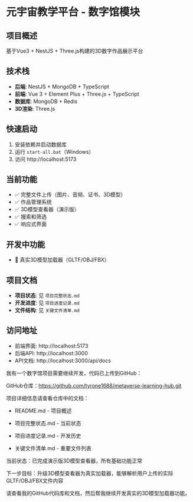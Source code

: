 # 元宇宙教学平台 - 数字馆模块

## 项目概述
基于Vue3 + NestJS + Three.js构建的3D数字作品展示平台

## 技术栈
- **后端**: NestJS + MongoDB + TypeScript
- **前端**: Vue 3 + Element Plus + Three.js + TypeScript
- **数据库**: MongoDB + Redis
- **3D渲染**: Three.js

## 快速启动
1. 安装依赖并启动数据库
2. 运行 `start-all.bat`（Windows）
3. 访问 http://localhost:5173

## 当前功能
- ✅ 完整文件上传（图片、音频、证书、3D模型）
- ✅ 作品管理系统
- ✅ 3D模型查看器（演示版）
- ✅ 搜索和筛选
- ✅ 响应式界面

## 开发中功能
- 🔄 真实3D模型加载器（GLTF/OBJ/FBX）

## 项目文档
- **项目状态**: 见 `项目完整状态.md`
- **开发进度**: 见 `项目进度记录.md` 
- **文件结构**: 见 `关键文件清单.md`

## 访问地址
- 前端界面: http://localhost:5173 
- 后端API: http://localhost:3000
- API文档: http://localhost:3000/api/docs

我有一个数字馆项目需要继续开发，代码已上传到GitHub：

GitHub仓库：https://github.com/tyrone1688/metaverse-learning-hub.git

项目详细信息请查看仓库中的文档：

- README.md - 项目概述

- 项目完整状态.md - 当前状态

- 项目进度记录.md - 开发历史  

- 关键文件清单.md - 重要文件列表

当前状态：已完成演示版3D模型查看器，所有基础功能正常

下一步目标：升级3D模型查看器为真实加载器，能够解析用户上传的实际GLTF/OBJ/FBX文件内容

请查看我的GitHub代码库和文档，然后帮我继续开发真实的3D模型加载器功能。